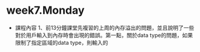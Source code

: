 # week7.Monday
- 課程內容
1、前13分鐘課堂先複習的上周的內存溢出的問題，並且說明了一些對於用戶輸入到內存時會出現的錯誤。第一點，關於data type的問題，如果限制了指定區域的data type，則輸入的
